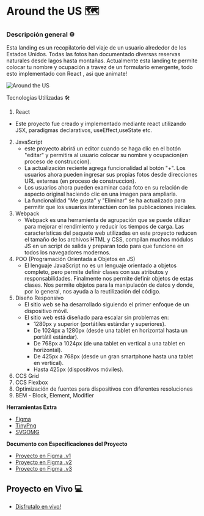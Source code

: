 # Around the US 🗺️​

### Descripción general ⚙️

Esta landing es un recopilatorio del viaje de un usuario alrededor de los Estados Unidos.
Todas las fotos han documentado diversas reservas naturales desde lagos hasta montañas.
Actualmente esta landing te permite colocar tu nombre y ocupación a travez de un formulario
emergente, todo esto implementado con React , asi que animate!

![Around the US](https://media.giphy.com/media/xGeTzux25uNbzIYdnc/giphy.gif)

Tecnologias Utilizadas 🛠️
1. React 
- Este proyecto fue creado y implementado mediante react utilizando JSX, paradigmas declarativos, useEffect,useState etc.
2. JavaScript
   - este proyecto abrirá un editor cuando se haga clic en el botón "editar"
     y permitira al usuario colocar su nombre y ocupacion(en proceso de construccion).
   - La actualización reciente agrega funcionalidad al botón "+". Los usuarios ahora pueden ingresar 
     sus propias fotos desde direcciones URL externas (en proceso de construccion).
   - Los usuarios ahora pueden examinar cada foto en su relación de aspecto original haciendo clic
     en una imagen para ampliarla.
   - La funcionalidad "Me gusta" y "Eliminar" se ha actualizado para permitir que los usuarios interactúen
     con las publicaciones iniciales.
3. Webpack
   - Webpack es una herramienta de agrupación que se puede utilizar para mejorar el rendimiento y reducir los tiempos de carga. Las características del paquete web utilizadas en este proyecto reducen el tamaño de los archivos HTML y CSS, compilan muchos módulos JS en un script de salida y preparan todo para que funcione en todos los navegadores modernos.
4. POO (Programación Orientada a Objetos en JS)
   - El lenguaje JavaScript no es un lenguaje orientado a objetos completo, pero permite definir clases con sus atributos y responsabilidades. Finalmente nos permite definir objetos de estas clases. Nos permite objetos para la manipulacón de datos y donde, por lo general, nos ayuda a la reutilización del código.
5. Diseño Responsivo
   - El sitio web se ha desarrollado siguiendo el primer enfoque de un dispositivo móvil.
   - El sitio web está diseñado para escalar sin problemas en:
     - 1280px y superior (portátiles estándar y superiores).
     - De 1024px a 1280px (desde una tablet en horizontal hasta un portátil estándar).
     - De 768px a 1024px (de una tablet en vertical a una tablet en horizontal).
     - De 425px a 768px (desde un gran smartphone hasta una tablet en vertical).
     - Hasta 425px (dispositivos móviles).
6. CCS Grid
7. CCS Flexbox
8. Optimización de fuentes para dispositivos con diferentes resoluciones
9. BEM - Block, Element, Modifier

**Herramientas Extra**

- [Figma](https://figma.com/)
- [TinyPng](https://tinypng.com/)
- [SVGOMG](https://jakearchibald.github.io/svgomg/)

**Documento con Especificaciones del Proyecto**

- [Proyecto en Figma .v1](https://www.figma.com/file/LDMgqWesKpQkIwhOfEBuTS/WEB%2C-Sprint-5%3A-Around-The-U.S.-%7C-desktop-%2B-mobile?node-id=0%3A1)
- [Proyecto en Figma .v2](https://www.figma.com/file/ioanjgLLuVNMBLs1z2woGZ/WEB%2C-Sprint-5%3A-Alrededor-de-los-EE.UU.-%7C-desktop-%2B-mobile?node-id=0%3A1&t=ogdDXMDoz7uB1jIz-1)
- [Proyecto en Figma .v3](https://www.figma.com/file/pBeKZQl6ZGKd79hjOt0DO2/WEB-Sprint-9%3A-JavaScript-aplicado?node-id=0%3A1)

## Proyecto en Vivo 💻

- [Disfrutalo en vivo!](https://elalegria.github.io/web_project_4_esp/)
